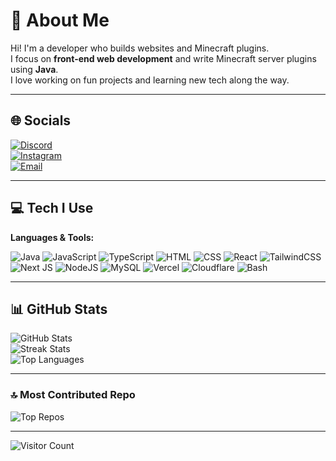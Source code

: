 # 💫 About Me

Hi! I'm a developer who builds websites and Minecraft plugins.  
I focus on **front-end web development** and write Minecraft server plugins using **Java**.  
I love working on fun projects and learning new tech along the way.

---

## 🌐 Socials

[![Discord](https://img.shields.io/badge/Discord-%237289DA.svg?logo=discord&logoColor=white)](https://discord.gg/pAPPvSmWRK)  
[![Instagram](https://img.shields.io/badge/Instagram-%23E4405F.svg?logo=Instagram&logoColor=white)](https://instagram.com/asian_tactical_bomber)  
[![Email](https://img.shields.io/badge/Email-D14836?logo=gmail&logoColor=white)](mailto:ayosynk0@gmail.com)

---

## 💻 Tech I Use

**Languages & Tools:**

![Java](https://img.shields.io/badge/java-%23ED8B00.svg?style=for-the-badge&logo=openjdk&logoColor=white)
![JavaScript](https://img.shields.io/badge/javascript-%23323330.svg?style=for-the-badge&logo=javascript&logoColor=%23F7DF1E)
![TypeScript](https://img.shields.io/badge/typescript-%23007ACC.svg?style=for-the-badge&logo=typescript&logoColor=white)
![HTML](https://img.shields.io/badge/html5-%23E34F26.svg?style=for-the-badge&logo=html5&logoColor=white)
![CSS](https://img.shields.io/badge/css3-%231572B6.svg?style=for-the-badge&logo=css3&logoColor=white)
![React](https://img.shields.io/badge/react-%2320232a.svg?style=for-the-badge&logo=react&logoColor=%2361DAFB)
![TailwindCSS](https://img.shields.io/badge/tailwindcss-%2338B2AC.svg?style=for-the-badge&logo=tailwind-css&logoColor=white)
![Next JS](https://img.shields.io/badge/Next-black?style=for-the-badge&logo=next.js&logoColor=white)
![NodeJS](https://img.shields.io/badge/node.js-6DA55F?style=for-the-badge&logo=node.js&logoColor=white)
![MySQL](https://img.shields.io/badge/mysql-4479A1.svg?style=for-the-badge&logo=mysql&logoColor=white)
![Vercel](https://img.shields.io/badge/vercel-%23000000.svg?style=for-the-badge&logo=vercel&logoColor=white)
![Cloudflare](https://img.shields.io/badge/Cloudflare-F38020?style=for-the-badge&logo=Cloudflare&logoColor=white)
![Bash](https://img.shields.io/badge/bash-%23121011.svg?style=for-the-badge&logo=gnu-bash&logoColor=white)

---

## 📊 GitHub Stats

![GitHub Stats](https://github-readme-stats.vercel.app/api?username=synkfr&theme=dark&hide_border=false)<br/>
![Streak Stats](https://nirzak-streak-stats.vercel.app/?user=synkfr&theme=dark&hide_border=false)<br/>
![Top Languages](https://github-readme-stats.vercel.app/api/top-langs/?username=synkfr&theme=dark&hide_border=false&layout=compact)

---

### 🔝 Most Contributed Repo

![Top Repos](https://github-contributor-stats.vercel.app/api?username=synkfr&limit=5&theme=dark&combine_all_yearly_contributions=true)

---

![Visitor Count](https://visitcount.itsvg.in/api?id=synkfr&icon=0&color=0)

<!-- Made with GPRM (https://gprm.itsvg.in) -->
